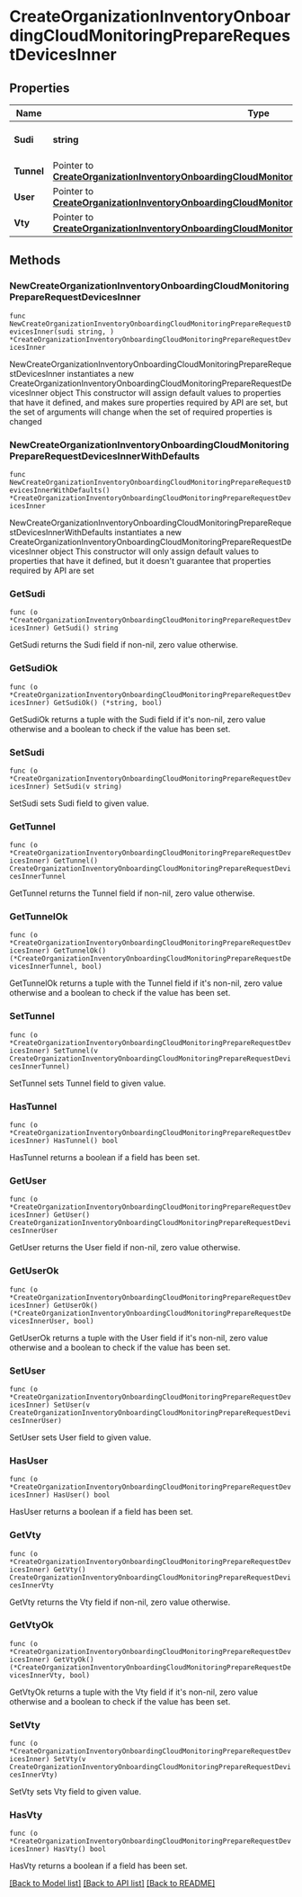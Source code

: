 # CreateOrganizationInventoryOnboardingCloudMonitoringPrepareRequestDevicesInner

## Properties

Name | Type | Description | Notes
------------ | ------------- | ------------- | -------------
**Sudi** | **string** | Device SUDI certificate | 
**Tunnel** | Pointer to [**CreateOrganizationInventoryOnboardingCloudMonitoringPrepareRequestDevicesInnerTunnel**](CreateOrganizationInventoryOnboardingCloudMonitoringPrepareRequestDevicesInnerTunnel.md) |  | [optional] 
**User** | Pointer to [**CreateOrganizationInventoryOnboardingCloudMonitoringPrepareRequestDevicesInnerUser**](CreateOrganizationInventoryOnboardingCloudMonitoringPrepareRequestDevicesInnerUser.md) |  | [optional] 
**Vty** | Pointer to [**CreateOrganizationInventoryOnboardingCloudMonitoringPrepareRequestDevicesInnerVty**](CreateOrganizationInventoryOnboardingCloudMonitoringPrepareRequestDevicesInnerVty.md) |  | [optional] 

## Methods

### NewCreateOrganizationInventoryOnboardingCloudMonitoringPrepareRequestDevicesInner

`func NewCreateOrganizationInventoryOnboardingCloudMonitoringPrepareRequestDevicesInner(sudi string, ) *CreateOrganizationInventoryOnboardingCloudMonitoringPrepareRequestDevicesInner`

NewCreateOrganizationInventoryOnboardingCloudMonitoringPrepareRequestDevicesInner instantiates a new CreateOrganizationInventoryOnboardingCloudMonitoringPrepareRequestDevicesInner object
This constructor will assign default values to properties that have it defined,
and makes sure properties required by API are set, but the set of arguments
will change when the set of required properties is changed

### NewCreateOrganizationInventoryOnboardingCloudMonitoringPrepareRequestDevicesInnerWithDefaults

`func NewCreateOrganizationInventoryOnboardingCloudMonitoringPrepareRequestDevicesInnerWithDefaults() *CreateOrganizationInventoryOnboardingCloudMonitoringPrepareRequestDevicesInner`

NewCreateOrganizationInventoryOnboardingCloudMonitoringPrepareRequestDevicesInnerWithDefaults instantiates a new CreateOrganizationInventoryOnboardingCloudMonitoringPrepareRequestDevicesInner object
This constructor will only assign default values to properties that have it defined,
but it doesn't guarantee that properties required by API are set

### GetSudi

`func (o *CreateOrganizationInventoryOnboardingCloudMonitoringPrepareRequestDevicesInner) GetSudi() string`

GetSudi returns the Sudi field if non-nil, zero value otherwise.

### GetSudiOk

`func (o *CreateOrganizationInventoryOnboardingCloudMonitoringPrepareRequestDevicesInner) GetSudiOk() (*string, bool)`

GetSudiOk returns a tuple with the Sudi field if it's non-nil, zero value otherwise
and a boolean to check if the value has been set.

### SetSudi

`func (o *CreateOrganizationInventoryOnboardingCloudMonitoringPrepareRequestDevicesInner) SetSudi(v string)`

SetSudi sets Sudi field to given value.


### GetTunnel

`func (o *CreateOrganizationInventoryOnboardingCloudMonitoringPrepareRequestDevicesInner) GetTunnel() CreateOrganizationInventoryOnboardingCloudMonitoringPrepareRequestDevicesInnerTunnel`

GetTunnel returns the Tunnel field if non-nil, zero value otherwise.

### GetTunnelOk

`func (o *CreateOrganizationInventoryOnboardingCloudMonitoringPrepareRequestDevicesInner) GetTunnelOk() (*CreateOrganizationInventoryOnboardingCloudMonitoringPrepareRequestDevicesInnerTunnel, bool)`

GetTunnelOk returns a tuple with the Tunnel field if it's non-nil, zero value otherwise
and a boolean to check if the value has been set.

### SetTunnel

`func (o *CreateOrganizationInventoryOnboardingCloudMonitoringPrepareRequestDevicesInner) SetTunnel(v CreateOrganizationInventoryOnboardingCloudMonitoringPrepareRequestDevicesInnerTunnel)`

SetTunnel sets Tunnel field to given value.

### HasTunnel

`func (o *CreateOrganizationInventoryOnboardingCloudMonitoringPrepareRequestDevicesInner) HasTunnel() bool`

HasTunnel returns a boolean if a field has been set.

### GetUser

`func (o *CreateOrganizationInventoryOnboardingCloudMonitoringPrepareRequestDevicesInner) GetUser() CreateOrganizationInventoryOnboardingCloudMonitoringPrepareRequestDevicesInnerUser`

GetUser returns the User field if non-nil, zero value otherwise.

### GetUserOk

`func (o *CreateOrganizationInventoryOnboardingCloudMonitoringPrepareRequestDevicesInner) GetUserOk() (*CreateOrganizationInventoryOnboardingCloudMonitoringPrepareRequestDevicesInnerUser, bool)`

GetUserOk returns a tuple with the User field if it's non-nil, zero value otherwise
and a boolean to check if the value has been set.

### SetUser

`func (o *CreateOrganizationInventoryOnboardingCloudMonitoringPrepareRequestDevicesInner) SetUser(v CreateOrganizationInventoryOnboardingCloudMonitoringPrepareRequestDevicesInnerUser)`

SetUser sets User field to given value.

### HasUser

`func (o *CreateOrganizationInventoryOnboardingCloudMonitoringPrepareRequestDevicesInner) HasUser() bool`

HasUser returns a boolean if a field has been set.

### GetVty

`func (o *CreateOrganizationInventoryOnboardingCloudMonitoringPrepareRequestDevicesInner) GetVty() CreateOrganizationInventoryOnboardingCloudMonitoringPrepareRequestDevicesInnerVty`

GetVty returns the Vty field if non-nil, zero value otherwise.

### GetVtyOk

`func (o *CreateOrganizationInventoryOnboardingCloudMonitoringPrepareRequestDevicesInner) GetVtyOk() (*CreateOrganizationInventoryOnboardingCloudMonitoringPrepareRequestDevicesInnerVty, bool)`

GetVtyOk returns a tuple with the Vty field if it's non-nil, zero value otherwise
and a boolean to check if the value has been set.

### SetVty

`func (o *CreateOrganizationInventoryOnboardingCloudMonitoringPrepareRequestDevicesInner) SetVty(v CreateOrganizationInventoryOnboardingCloudMonitoringPrepareRequestDevicesInnerVty)`

SetVty sets Vty field to given value.

### HasVty

`func (o *CreateOrganizationInventoryOnboardingCloudMonitoringPrepareRequestDevicesInner) HasVty() bool`

HasVty returns a boolean if a field has been set.


[[Back to Model list]](../README.md#documentation-for-models) [[Back to API list]](../README.md#documentation-for-api-endpoints) [[Back to README]](../README.md)


